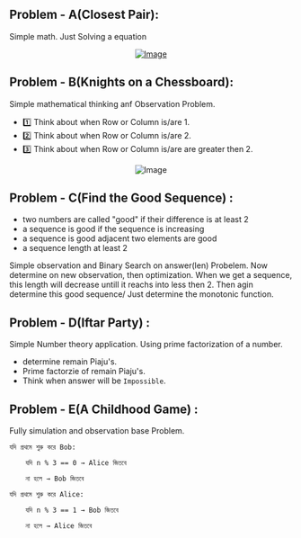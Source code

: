 ## Problem - A(Closest Pair):
Simple math. Just Solving a equation 
<div align = "center">
 <a href="https://github.com/user-attachments/assets/9584ca1a-6892-4800-a526-056b1677dc5c" align="center">
  <img src="https://github.com/user-attachments/assets/9584ca1a-6892-4800-a526-056b1677dc5c" alt="Image" />
</a>
</div>



## Problem - B(Knights on a Chessboard):

Simple mathematical thinking anf Observation Problem.
- 1️⃣ Think about when Row or Column is/are 1.
- 2️⃣ Think about when  Row or Column is/are 2.
- 3️⃣ Think about when  Row or Column is/are are greater then 2.
  
<div align = "center">
  <img src="https://github.com/user-attachments/assets/9d334ebd-2fc5-452f-9b00-2294909a022d" alt="Image" />
</div>

## Problem - C(Find the Good Sequence) : 

 - two numbers are called "good" if their difference is at least 2
 - a sequence is good if the sequence is increasing
 - a sequence is good adjacent two elements are good
 - a sequence length at least 2
  
 Simple observation and Binary Search on answer(len) Probelem. Now determine on new observation, then optimization. When we get a sequence, this   length will decrease untill it reachs into less then 2. Then agin determine this good sequence/
 Just determine the monotonic function.

## Problem - D(Iftar Party) : 

 Simple Number theory application. Using prime factorization of a number.
 - determine remain Piaju's.
 - Prime factorzie of remain Piaju's.
 - Think when answer will be `Impossible`.


## Problem - E(A Childhood Game) : 

Fully simulation and observation base Problem. 

`যদি প্রথমে শুরু করে Bob:`

`    যদি n % 3 == 0 → Alice জিতবে`

`    না হলে → Bob জিতবে`

`যদি প্রথমে শুরু করে Alice:`

`    যদি n % 3 == 1 → Bob জিতবে`

`    না হলে → Alice জিতবে`
